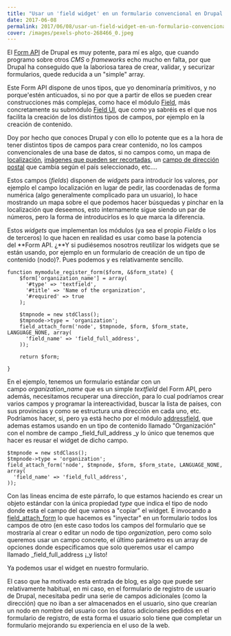 ```yaml
---
title: "Usar un 'field widget' en un formulario convencional en Drupal 7"
date: 2017-06-08
permalink: 2017/06/08/usar-un-field-widget-en-un-formulario-convencional-en-drupal-7/
cover: /images/pexels-photo-268466_0.jpeg
---
```

El [Form API](https://api.drupal.org/api/drupal/developer%21topics%21forms_api_reference.html/7.x) de Drupal es muy potente, para mí es algo, que cuando programo sobre otros _CMS_ o _frameworks_ echo mucho en falta, por que Drupal ha conseguido que la laboriosa tarea de crear, validar, y securizar formularios, quede reducida a un "simple" array.

Este Form API dispone de unos tipos, que yo denominaría primitivos, y no porque'estén anticuados, si no por que a partir de ellos se pueden crear construcciones más complejas, como hace el módulo [Field](https://api.drupal.org/api/drupal/modules%21field%21field.module/group/field/7.x), más concretamente su submódulo [Field UI](https://api.drupal.org/api/drupal/modules!field_ui!field_ui.module/7.x), que como ya sabréis es el que nos facilita la creación de los distintos tipos de campos, por ejemplo en la creación de contenido. 

Doy por hecho que conoces Drupal y con ello lo potente que es a la hora de tener distintos tipos de campos para crear contenido, no los campos convencionales de una base de datos, si no campos como, un mapa de [localización](https://www.drupal.org/project/geolocation), [imágenes que pueden ser recortadas](https://www.drupal.org/project/imagefield_crop), un [campo de dirección postal](https://www.drupal.org/project/addressfield) que cambia según el país seleccionado, etc....

Estos campos (_fields_) disponen de _widgets_ para introducir los valores, por ejemplo el campo localización en lugar de pedir, las coordenadas de forma numérica (algo generalmente complicado para un usuario), lo hace mostrando un mapa sobre el que podemos hacer búsquedas y pinchar en la localización que deseemos, esto internamente sigue siendo un par de números, pero la forma de introducirlos es lo que marca la diferencia.

Estos _widgets_ que implementan los módulos (ya sea el propio _Fields_ o los de terceros) lo que hacen en realidad es usar como base la potencia del **Form API. ¿**Y si pudiésemos nosotros reutilizar los widgets que se están usando, por ejemplo en un formulario de creación de un tipo de contenido (nodo)?. Pues podemos y es relativamente sencillo.

```
function mymodule_register_form($form, &$form_state) {
    $form['organization_name'] = array(
      '#type' => 'textfield',
      '#title' => 'Name of the organization',
      '#required' => true
    );

    $tmpnode = new stdClass();
    $tmpnode->type = 'organization';
    field_attach_form('node', $tmpnode, $form, $form_state, LANGUAGE_NONE, array(
      'field_name' => 'field_full_address',
    ));

    return $form;

}
```

En el ejemplo, tenemos un formulario estándar con un campo _organization_name_ que es un simple _textfield_ del Form API, pero además, necesitamos recuperar una dirección, para lo cual podríamos crear varios campos y programar la intereactividad, buscar la lista de países, con sus provincias y como se estructura una dirección en cada uno, etc. Podríamos hacer, si, pero ya está hecho por el módulo [addressfield](http://www.drupal.org/project/addressfield), que ademas estamos usando en un tipo de contenido llamado "Organización" con el nombre de campo _field_full_address _y lo único que tenemos que hacer es reusar el widget de dicho campo.

```
$tmpnode = new stdClass();
$tmpnode->type = 'organization';
field_attach_form('node', $tmpnode, $form, $form_state, LANGUAGE_NONE, array(
  'field_name' => 'field_full_address',
));
```

Con las lineas encima de este párrafo, lo que estamos haciendo es crear un objeto estándar con la única propiedad _type_ que indica el tipo de nodo donde esta el campo del que vamos a "copiar" el widget. E invocando a [field_attach_form](https://api.drupal.org/api/drupal/modules%21field%21field.attach.inc/function/field_attach_form/7.x) lo que hacemos es "inyectar" en un formulario todos los campos de otro (en este caso todos los campos del formulario que se mostraría al crear o editar un nodo de tipo _organization_, pero como solo queremos usar un campo concreto, el último parámetro es un array de opciones donde especificamos que solo queremos usar el campo llamado _field_full_address ¡_y listo!

Ya podemos usar el widget en nuestro formulario.

El caso que ha motivado esta entrada de blog, es algo que puede ser relativamente habitual, en mi caso, en el formulario de registro de usuario de Drupal, necesitaba pedir una serie de campos adicionales (como la dirección) que no iban a ser almacenados en el usuario, sino que crearían un nodo en nombre del usuario con los datos adicionales pedidos en el formulario de registro, de esta forma el usuario solo tiene que completar un formulario mejorando su experiencia en el uso de la web.
